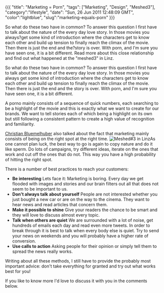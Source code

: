 {{{
  "title": "Marketing = Porn",
  "tags": ["Marketing", "Design", "Meshed3"],
  "category":"lifestyle",
  "date": "Sun, 26 Jun 2011 12:48:09 GMT",
  "color":"lightblue",
   "slug":"marketing-equals-porn"
}}}

So what do these two have in common? To answer this question I first have to talk about the nature of the every day love story. In those movies you always?get some kind of introduction where the characters get to know each other and build up tension to finally reach the climax of the movie. Then there is just the end and the?story is over. With porn, and I'm sure you have seen one, it is a bit different. Read more about this close relationship and find out what happened at the "meshed3" in Linz.
<!--more-->
So what do these two have in common? To answer this question I first have to talk about the nature of the every day love story. In those movies you always get some kind of introduction where the characters get to know each other and build up tension to finally reach the climax of the movie. Then there is just the end and the story is over. With porn, and I'm sure you have seen one, it is a bit different.

A porno mainly consists of a sequence of quick numbers, each searching to be a highlight of the movie and this is exactly what we want to create for our brands. We want to tell stories each of which being a highlight on its own but still following a consistent pattern to create a high value of recognition and familiarity.

[Christian Bluemelhuber](http://www.bluemelhuber.de/) also talked about the fact that marketing mainly consists of being on the right spot at the right time. 
![Meshed#3 in Linz](/media/pictures/meshed_small.jpg)As one cannot plan luck, the best way to go is again to copy nature and do it like sperm. Do lots of campaigns, try different ideas, iterate on the ones that work and cut off the ones that do not. This way you have a high probability of hitting the right spot.

There is a number of best practices to reach your customers:

*   **Be interesting**
Lets face it: Marketing is boring. Every day we get flooded with images and stories and our brain filters out all that does not seem to be important to us. 
*   **Don't always talk about yourself**
People are not interested whether you just bought a new car or are on the way to the cinema. They want to hear news and read articles that concern them.
*   **Make it possible to shine**
Give your readers the chance to be smart and they will love to discuss almost every topic.
*   **Talk when others are quiet**
We are surrounded with a lot of noise, get hundreds of emails each day and read even more tweets. In order to break through it is best to talk when every body else is quiet. Try to send your news on weekends and you will probably have a higher rate of conversion. 
*   **Use calls to action**
Asking people for their opinion or simply tell them to spread the news really works.

Writing about all these methods, I still have to provide the probably most important advice:  don't take everything for granted and try out what works best for you!

If you like to know more I'd love to discuss it with you in the comments below.